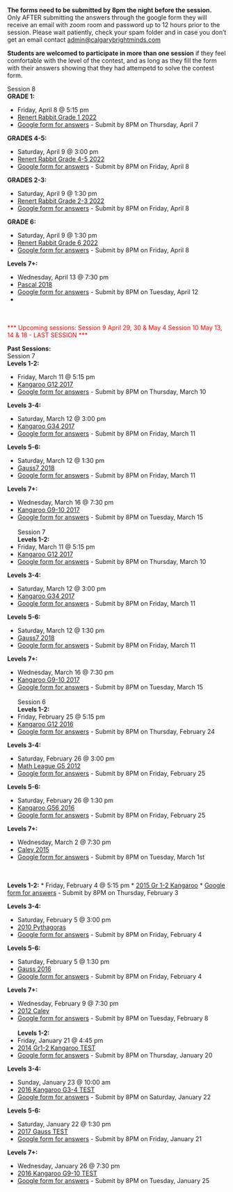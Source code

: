 <b>The forms need to be submitted by 8pm the night before the session.</b><br>
Only AFTER submitting the answers through the google form they will receive an email with zoom room and password up to 12 hours prior to the session. Please wait patiently, check your spam folder and in case you don’t get an email contact admin@calgarybrightminds.com

<b>Students are welcomed to participate in more than one session</b> if they feel comfortable with the level of the contest, and as long as they fill the form with their answers showing that they had attempetd to solve the contest form.

Session 8<br>
<b>GRADE 1:</b>
  * Friday, April 8 @ 5:15 pm
  * <a href="https://renertmath.github.io/contests/2017KangarooG12.pdf">Renert Rabbit Grade 1 2022</a> 
  * <a href="https://docs.google.com/forms/d/e/1FAIpQLScfWcUMLAoL3i9b9MPsot5SDS8fhJKkPfgv5jk-PF0FXbvc7g/viewform">Google form for answers</a> - Submit by 8PM on Thursday, April 7

<b>GRADES 4-5:</b> 
  * Saturday, April 9 @ 3:00 pm
  * <a href="https://renertmath.github.io/contests/2017KangarooG34.pdf">Renert Rabbit Grade 4-5 2022</a> 
  * <a href="https://docs.google.com/forms/d/e/1FAIpQLSd8bWg30K5A_1GNd0GuxI1vT83AsWslru7stwa4peEqY5isGw/viewform">Google form for answers</a> - Submit by 8PM on Friday, April 8 

<b>GRADES 2-3: </b>
  * Saturday, April 9 @ 1:30 pm 
  * <a href="https://renertmath.github.io/contests/2018Gauss7.pdf">Renert Rabbit Grade 2-3 2022</a> 
  * <a href="https://docs.google.com/forms/d/e/1FAIpQLSd8yWcpqSYMfqMFxZtY9Uw6_ir6dX_-_whypthyh-mcQZK9Gg/viewform">Google form for answers</a> - Submit by 8PM on Friday, April 8

<b>GRADE 6: </b>
  * Saturday, April 9 @ 1:30 pm 
  * <a href="https://renertmath.github.io/contests/2018Gauss7.pdf">Renert Rabbit Grade 6  2022</a> 
  * <a href="https://docs.google.com/forms/d/e/1FAIpQLSc4pUd1ZodTuUE5gDglBZRDHJJTkt9yrSujxeMgvFLoX2619Q/viewform">Google form for answers</a> - Submit by 8PM on Friday, April 8
  
<b>Levels 7+:</b> 
  * Wednesday, April 13 @ 7:30 pm
  * <a href="https://renertmath.github.io/contests/2017KangarooG910.pdf">Pascal 2018</a>
  * <a href="https://docs.google.com/forms/d/e/1FAIpQLSfZLYIGTy_T9OUmeeTUr4bI3YXu1_iO4J-AGcrkxa_3CcAxoQ/viewform">Google form for answers</a> - Submit by 8PM on Tuesday, April 12
  * 
<br><br>
<font color="red">*** Upcoming sessions: 
Session 9 April 29, 30 & May 4
Session 10 May 13, 14 & 18 - LAST SESSION
 ***</font>


<b>Past Sessions:</b> 
<br>Session 7<br>
<b>Levels 1-2:</b>
  * Friday, March 11 @ 5:15 pm
  * <a href="https://renertmath.github.io/contests/2017KangarooG12.pdf">Kangaroo G12 2017</a> 
  * <a href="https://docs.google.com/forms/d/150ffn_g-yEuCMF8iAA6xDRPqr6ul0z5GXGKfimi92z8/edit">Google form for answers</a> - Submit by 8PM on Thursday, March 10

<b>Levels 3-4:</b> 
  * Saturday, March 12 @ 3:00 pm
  * <a href="https://renertmath.github.io/contests/2017KangarooG34.pdf">Kangaroo G34 2017</a> 
  * <a href="https://docs.google.com/forms/d/e/1FAIpQLSeLTuLDsnq54KkMurMlr2igC6mKlxiaoNb3i2-OEJ4LgD53Nw/viewform">Google form for answers</a> - Submit by 8PM on Friday, March 11 

<b>Levels 5-6: </b>
  * Saturday, March 12 @ 1:30 pm 
  * <a href="https://renertmath.github.io/contests/2018Gauss7.pdf">Gauss7 2018</a> 
  * <a href="https://docs.google.com/forms/d/1LkFr1fWzKaNOg4xd909Gvktrn_srvoKu4l2vxcWW1GY/edit">Google form for answers</a> - Submit by 8PM on Friday, March 11

<b>Levels 7+:</b> 
  * Wednesday, March 16 @ 7:30 pm
  * <a href="https://renertmath.github.io/contests/2017KangarooG910.pdf">Kangaroo G9-10 2017</a>
  * <a href="https://docs.google.com/forms/d/e/1FAIpQLSengDQqCqD2i3Kf-8Ppi4VxEXmrCcc_2JeMBxYKneH2AGIYng/viewform">Google form for answers</a> - Submit by 8PM on Tuesday, March 15
<br><br>
Session 7<br>
<b>Levels 1-2:</b>
  * Friday, March 11 @ 5:15 pm
  * <a href="https://renertmath.github.io/contests/2017KangarooG12.pdf">Kangaroo G12 2017</a> 
  * <a href="https://docs.google.com/forms/d/150ffn_g-yEuCMF8iAA6xDRPqr6ul0z5GXGKfimi92z8/edit">Google form for answers</a> - Submit by 8PM on Thursday, March 10

<b>Levels 3-4:</b> 
  * Saturday, March 12 @ 3:00 pm
  * <a href="https://renertmath.github.io/contests/2017KangarooG34.pdf">Kangaroo G34 2017</a> 
  * <a href="https://docs.google.com/forms/d/e/1FAIpQLSeLTuLDsnq54KkMurMlr2igC6mKlxiaoNb3i2-OEJ4LgD53Nw/viewform">Google form for answers</a> - Submit by 8PM on Friday, March 11 

<b>Levels 5-6: </b>
  * Saturday, March 12 @ 1:30 pm 
  * <a href="https://renertmath.github.io/contests/2018Gauss7.pdf">Gauss7 2018</a> 
  * <a href="https://docs.google.com/forms/d/1LkFr1fWzKaNOg4xd909Gvktrn_srvoKu4l2vxcWW1GY/edit">Google form for answers</a> - Submit by 8PM on Friday, March 11

<b>Levels 7+:</b> 
  * Wednesday, March 16 @ 7:30 pm
  * <a href="https://renertmath.github.io/contests/2017KangarooG910.pdf">Kangaroo G9-10 2017</a>
  * <a href="https://docs.google.com/forms/d/e/1FAIpQLSengDQqCqD2i3Kf-8Ppi4VxEXmrCcc_2JeMBxYKneH2AGIYng/viewform">Google form for answers</a> - Submit by 8PM on Tuesday, March 15
<br><br>
Session 6<br>
<b>Levels 1-2:</b>
  * Friday, February 25 @ 5:15 pm
  * <a href="https://renertmath.github.io/contests/Feb-Mar 2016 - Kangaroo - 01-02 - test only.pdf">Kangaroo G12 2016</a> 
  * <a href="https://docs.google.com/forms/d/e/1FAIpQLSc_o5kByqLG8MankhlSDv7e4vuKQxCV_GY_-oN8XKYDDNliQw/viewform">Google form for answers</a> - Submit by 8PM on Thursday, February 24

<b>Levels 3-4:</b> 
  * Saturday, February 26 @ 3:00 pm
  * <a href="https://renertmath.github.io/contests/FebMar_2012_Math_LeagueG5_form.pdf">Math League G5 2012</a> 
  * <a href="https://docs.google.com/forms/d/e/1FAIpQLSe489_jVhqLFApd-q-euwPVCPaKLIt3U8a_ZwCtoOJJlmeqnw/viewform">Google form for answers</a> - Submit by 8PM on Friday, February 25 

<b>Levels 5-6: </b>
  * Saturday, February 26 @ 1:30 pm 
  * <a href="https://renertmath.github.io/contests/Feb-Mar 2016 - Kangaroo - 05-06 - test only.pdf">Kangaroo G56 2016</a> 
  * <a href="https://docs.google.com/forms/d/e/1FAIpQLSdvXYZgAEV-KHCibPD0KAL4CU1Mv1YijaIYWCCC99XUiN285g/viewform">Google form for answers</a> - Submit by 8PM on Friday, February 25

<b>Levels 7+:</b> 
  * Wednesday, March 2 @ 7:30 pm
  * <a href="https://renertmath.github.io/contests/Feb-Mar 2015CayleyContest.pdf">Caley 2015</a>
  * <a href="https://docs.google.com/forms/d/e/1FAIpQLScd6add24GOb8V7hq0B85dNUhZsdaEz5YRFwbvD4N8Q_yS3dw/viewform">Google form for answers</a> - Submit by 8PM on Tuesday, March 1st
<br><br>
<br>
<b>Levels 1-2:</b>
  * Friday, February 4 @ 5:15 pm
  * <a href="https://renertmath.github.io/contests/2015 - Kangaroo - 01-02 - test only.pdf">2015 Gr 1-2 Kangaroo</a> 
  * <a href="https://docs.google.com/forms/d/e/1FAIpQLSeF6Zb6oWBokfcwUK-QBgOaMj8IU7mWGgNDCq2hDcK63yoxIw/viewform">Google form for answers</a> - Submit by 8PM on Thursday, February 3

<b>Levels 3-4:</b> 
  * Saturday, February 5 @ 3:00 pm
  * <a href="https://renertmath.github.io/contests/2010 - Pythagoras - prep test.pdf">2010 Pythagoras</a> 
  * <a href="https://docs.google.com/forms/d/e/1FAIpQLSf-KnYXDBj3pWniLNt9r4ewFJzK6-pz6o3bDz87AEladuMnjA/viewform">Google form for answers</a> - Submit by 8PM on Friday, February 4

<b>Levels 5-6: </b>
  * Saturday, February 5 @ 1:30 pm 
  * <a href="https://renertmath.github.io/contests/2016Gauss7Contest.pdf">Gauss 2016</a> 
  * <a href="https://docs.google.com/forms/d/e/1FAIpQLSfN3-uWRu1ANYUR0_Jl83EorhIbS-WDhs49_OWyt3ZZ63fxUg/viewform">Google form for answers</a> - Submit by 8PM on Friday, February 4

<b>Levels 7+:</b> 
  * Wednesday, February 9 @ 7:30 pm
  * <a href="https://renertmath.github.io/contests/2012CayleyContest.pdf">2012 Caley</a>
  * <a href="https://docs.google.com/forms/d/e/1FAIpQLSdd_8qgV6GB_G8SNOZmrYDCiujFauS6rx7Hr-lv1mGZUo8EgQ/viewform">Google form for answers</a> - Submit by 8PM on Tuesday, February 8
<br><br>
<b>Levels 1-2:</b>
  * Friday, January 21 @ 4:45 pm
  * <a href="https://renertmath.github.io/contests/2014 - Kangaroo - 01-02 - test only.pdf">2014 Gr1-2 Kangaroo TEST</a>
  * <a href="https://forms.gle/zFFydEF9Lz4ZqfZ98">Google form for answers</a> - Submit by 8PM on Thursday, January 20

<b>Levels 3-4:</b> 
  * Sunday, January 23 @ 10:00 am
  * <a href="https://renertmath.github.io/contests/2016%20-%20Kangaroo%20-%2003-04%20-%20test%20only.pdf">2016 Kangaroo G3-4 TEST</a>
  * <a href="https://forms.gle/QTTuLyY3iJ5XvKN3A">Google form for answers</a> - Submit by 8PM on Saturday, January 22

<b>Levels 5-6: </b>
  * Saturday, January 22 @ 1:30 pm 
  * <a href="https://renertmath.github.io/contests/2017Gauss7Contest.pdf">2017 Gauss TEST</a>
  * <a href="https://forms.gle/qXazAG9NwNK4eqS19">Google form for answers</a> - Submit by 8PM on Friday, January 21

<b>Levels 7+:</b> 
  * Wednesday, January 26 @ 7:30 pm
  * <a href="https://renertmath.github.io/contests/2016%20-%20Kangaroo%20-%2009-10%20-%20test%20only.pdf">2016 Kangaroo G9-10 TEST</a>
  * <a href="https://forms.gle/MiJsVRV9beEeoFeNA">Google form for answers</a> - Submit by 8PM on Tuesday, January 25
